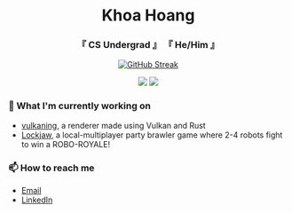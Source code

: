 <h1 align="center">Khoa Hoang</h1>
<h3 align="center">『 CS Undergrad 』 『 He/Him 』</h3>

<p align="center">
  <a href="https://git.io/streak-stats"><img src="https://github-readme-streak-stats-henna-one.vercel.app?user=kowoa&theme=dark&hide_border=true&background=DD272700" alt="GitHub Streak" /></a>
</p>
<p align="center">
  <img src="https://github-readme-stats.vercel.app/api?username=kowoa&show_icons=true&count_private=true&theme=darcula&hide_border=true&hide=issues&bg_color=00000000">
  <img src="https://github-readme-stats.vercel.app/api/top-langs/?username=kowoa&layout=compact&hide_border=true&theme=darcula&bg_color=00000000&langs_count=6">
</p>

### 🔭 What I'm currently working on

- [vulkaning](https://github.com/kowoa/vulkaning), a renderer made using Vulkan and Rust
- [Lockjaw](https://store.steampowered.com/app/2782270/Lockjaw_RoboRoyale/), a local-multiplayer party brawler game where 2-4 robots fight to win a ROBO-ROYALE!

### 📫 How to reach me

- [Email](mailto:kdhoang012@gmail.com)
- [LinkedIn](https://www.linkedin.com/in/kdhoang/)
